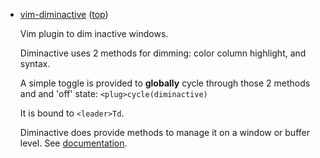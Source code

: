 
*   <a name="toc-diminactive" />[vim-diminactive](http://github.com/blueyed/vim-diminactive) ([top](#top))

    Vim plugin to dim inactive windows.

    Diminactive uses 2 methods for dimming: color column highlight, and syntax.

    A simple toggle is provided to **globally** cycle through those 2 methods and and 'off' state: `<plug>cycle(diminactive)`

    It is bound to `<leader>Td`.

    Diminactive does provide methods to manage it on a window or buffer level. See [documentation](http://github.com/blueyed/vim-diminactive).
